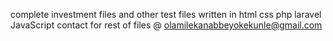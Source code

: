 complete investment files and other test files
written in html
css
php
laravel
JavaScript
contact for rest of files @ olamilekanabbeyokekunle@gmail.com
